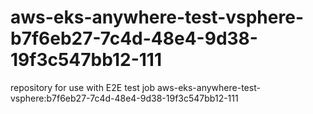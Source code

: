 # aws-eks-anywhere-test-vsphere-b7f6eb27-7c4d-48e4-9d38-19f3c547bb12-111
repository for use with E2E test job aws-eks-anywhere-test-vsphere:b7f6eb27-7c4d-48e4-9d38-19f3c547bb12-111
